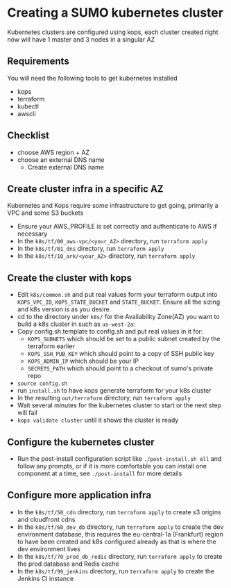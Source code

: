 # Creating a SUMO kubernetes cluster
Kubernetes clusters are configured using kops, each cluster created right now will have 1 master and 3 nodes in a singular AZ

## Requirements
You will need the following tools to get kubernetes installed

- kops
- terraform
- kubectl
- awscli

## Checklist

- choose AWS region + AZ
- choose an external DNS name
    - Create external DNS name

## Create cluster infra in a specific AZ
Kubernetes and Kops require some infrastructure to get going, primarily a VPC and some S3 buckets

- Ensure your AWS_PROFILE is set correctly and authenticate to AWS if necessary
- In the `k8s/tf/00_aws-vpc/<your_AZ>` directory, run `terraform apply` 
- In the `k8s/tf/01_dns` directory, run `terraform apply` 
- In the `k8s/tf/10_ark/<your_AZ>` directory, run `terraform apply` 

## Create the cluster with kops
- Edit `k8s/common.sh` and put real values form your terraform output into `KOPS_VPC_ID`, `KOPS_STATE_BUCKET` and `STATE_BUCKET`.  Ensure all the sizing and k8s version is as you desire.
- cd to the directory under `k8s/` for the Availability Zone(AZ) you want to build a k8s cluster in such as `us-west-2a`:
- Copy config.sh.template to config.sh and put real values in it for:
    - `KOPS_SUBNETS` which should be set to a public subnet created by the terraform earlier
    - `KOPS_SSH_PUB_KEY` which should point to a copy of SSH public key
    - `KOPS_ADMIN_IP` which should be your IP
    - `SECRETS_PATH` which should point to a checkout of sumo's private repo
- `source config.sh`
- run `install.sh` to have kops generate terraform for your k8s cluster
- In the resulting `out/terraform` directory, run `terraform apply`
- Wait several minutes for the kubernetes cluster to start or the next step will fail
- `kops validate cluster` until it shows the cluster is ready

## Configure the kubernetes cluster
- Run the post-install configuration script like `./post-install.sh all` and follow any prompts, or if it is more comfortable you can install one component at a time, see `./post-install` for more details

## Configure more application infra
- In the `k8s/tf/50_cdn` directory, run `terraform apply` to create s3 origins and cloudfront cdns
- In the `k8s/tf/60_dev_db` directory, run `terraform apply` to create the dev environment database, this requires the eu-central-1a (Frankfurt) region to have been created and k8s configured already as that is where the dev environment lives
- In the `k8s/tf/70_prod_db_redis` directory, run `terraform apply` to create the prod database and Redis cache
- In the `k8s/tf/99_jenkins` directory, run `terraform apply` to create the Jenkins CI instance
